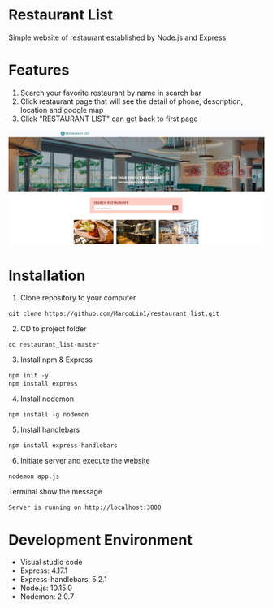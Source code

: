 # Restaurant List
Simple website of restaurant established by Node.js and Express

# Features
1. Search your favorite restaurant by name in search bar
2. Click restaurant page that will see the detail of phone, description, location and google map
3. Click "RESTAURANT LIST" can get back to first page

![image](https://raw.githubusercontent.com/MarcoLin1/restaurant_list/master/Restaurant_list.jpg)

# Installation
1. Clone repository to your computer
```
git clone https://github.com/MarcoLin1/restaurant_list.git
```
2. CD to project folder
```
cd restaurant_list-master
```
3. Install npm & Express
```
npm init -y
npm install express
```
4. Install nodemon
```
npm install -g nodemon
```
5. Install handlebars
```
npm install express-handlebars
```
6. Initiate server and execute the website
```
nodemon app.js 
```
Terminal show the message 
```
Server is running on http://localhost:3000 
```

# Development Environment 
* Visual studio code 
* Express: 4.17.1
* Express-handlebars: 5.2.1
* Node.js: 10.15.0
* Nodemon: 2.0.7



